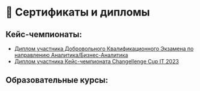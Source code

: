 # 📜 Сертификаты и дипломы

## Кейс-чемпионаты:

- [Диплом участника Добровольного Квалификационного Экзамена по направлению Аналитика/Бизнес-Аналитика](https://github.com/mazur162/mazur162/blob/main/Certificates/ДКЭ%20-%20Диплом.pdf)<br />
- [Диплом участника Кейс-чемпионата Changellenge Cup IT 2023](https://github.com/mazur162/mazur162/blob/main/Certificates/Changellenge%20%3E%3E%20Cup%20IT%202023%20-%20%20Диплом%20.pdf)


## Образовательные курсы:
